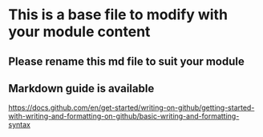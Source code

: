 # This is a base file to modify with your module content
## Please rename this md file to suit your module

## Markdown guide is available
https://docs.github.com/en/get-started/writing-on-github/getting-started-with-writing-and-formatting-on-github/basic-writing-and-formatting-syntax
